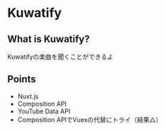 # Kuwatify

## What is Kuwatify?

Kuwatifyの楽曲を聞くことができるよ

## Points

- Nuxt.js
- Composition API
- YouTube Data API
- Composition APIでVuexの代替にトライ（結果△）

